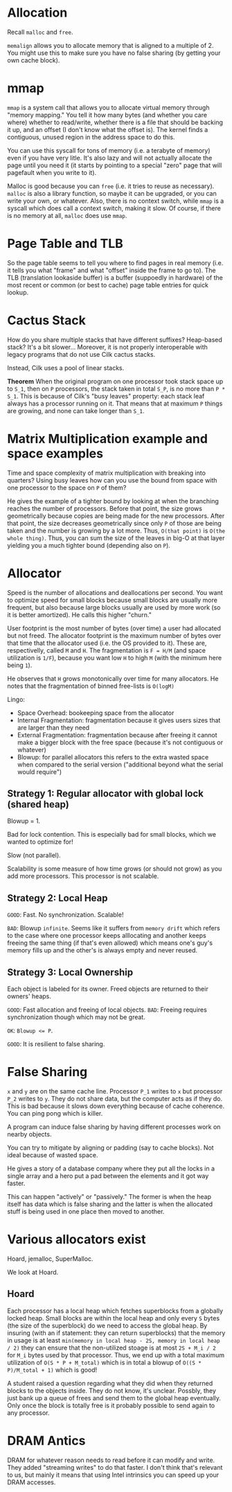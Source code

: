 # Allocation
Recall `malloc` and `free`.

`memalign` allows you to allocate memory that is aligned to a multiple of 2. You might use this to make sure you have no false sharing (by getting your own cache block).

# mmap
`mmap` is a system call that allows you to allocate virtual memory through "memory mapping." You tell it how many bytes (and whether you care where) whether to read/write, whether there is a file that should be backing it up, and an offset (I don't know what the offset is). The kernel finds a contiguous, unused region in the address space to do this.

You can use this syscall for tons of memory (i.e. a terabyte of memory) even if you have very litle. It's also lazy and will not actually allocate the page until you need it (it starts by pointing to a special "zero" page that will pagefault when you write to it).

Malloc is good because you can `free` (i.e. it tries to reuse as necessary). `malloc` is also a library function, so maybe it can be upgraded, or you can write your own, or whatever. Also, there is no context switch, while `mmap` is a syscall which does call a context switch, making it slow. Of course, if there is no memory at all, `malloc` does use `mmap`.

# Page Table and TLB
So the page table seems to tell you where to find pages in real memory (i.e. it tells you what "frame" and what "offset" inside the frame to go to). The TLB (translation lookaside buffer) is a buffer (suppoedly in hardware) of the most recent or common (or best to cache) page table entries for quick lookup.

# Cactus Stack
How do you share multiple stacks that have different suffixes? Heap-based stack? It's a bit slower... Moreover, it is not properly interoperable with legacy programs that do not use Cilk cactus stacks.

Instead, Cilk uses a pool of linear stacks.

__Theorem__ When the original program on one processor took stack space up to `S_1`, then on `P` processors, the stack taken in total `S_P`, is no more than `P * S_1`. This is because of Cilk's "busy leaves" property: each stack leaf always has a processor running on it. That means that at maximum `P` things are growing, and none can take longer than `S_1`.

# Matrix Multiplication example and space examples
Time and space complexity of matrix multiplication with breaking into quarters? Using busy leaves how can you use the bound from space with one processor to the space on `P` of them?

He gives the example of a tighter bound by looking at when the branching reaches the number of processors. Before that point, the size grows geometrically because copies are being made for the new processors. After that point, the size decreases geometrically since only `P` of those are being taken and the number is growing by a lot more. Thus, `O(that point)` is `O(the whole thing)`. Thus, you can sum the size of the leaves in big-O at that layer yielding you a much tighter bound (depending also on `P`).

# Allocator
Speed is the number of allocations and deallocations per second. You want to optimize speed for small blocks because small blocks are usually more frequent, but also because large blocks usually are used by more work (so it is better amortized). He calls this higher "churn."

User footprint is the most number of bytes (over time) a user had allocated but not freed. The allocator footprint is the maximum number of bytes over that time that the allocator used (i.e. the OS provided to it). These are, respectivelly, called `M` and `H`. The fragmentation is `F = H/M` (and space utilization is `1/F`), because you want low `H` to high `M` (with the minimum here being `1`).

He observes that `H` grows monotonically over time for many allocators. He notes that the fragmentation of binned free-lists is `O(logM)`

Lingo:
- Space Overhead: bookeeping space from the allocator
- Internal Fragmentation: fragmentation because it gives users sizes that are larger than they need
- External Fragmentation: fragmentation because after freeing it cannot make a bigger block with the free space (because it's not contiguous or whatever)
- Blowup: for parallel allocators this refers to the extra wasted space when compared to the serial version ("additional beyond what the serial would require")

## Strategy 1: Regular allocator with global lock (shared heap)
Blowup = 1.

Bad for lock contention. This is especially bad for small blocks, which we wanted to optimize for!

Slow (not parallel).

Scalability is some measure of how time grows (or should not grow) as you add more processors. This processor is not scalable.

## Strategy 2: Local Heap
`GOOD`: Fast. No synchronization. Scalable!

`BAD`: Blowup `infinite`. Seems like it suffers from `memory drift` which refers to the case where one processor keeps alllocating and another keeps freeing the same thing (if that's even allowed) which means one's guy's memory fills up and the other's is always empty and never reused.

## Strategy 3: Local Ownership
Each object is labeled for its owner. Freed objects are returned to their owners' heaps.

`GOOD`: Fast allocation and freeing of local objects. `BAD`: Freeing requires synchronization though which may not be great.

`OK`: `Blowup <= P`.

`GOOD`: It is resilient to false sharing.

# False Sharing
`x` and `y` are on the same cache line. Processor `P_1` writes to `x` but processor `P_2` writes to `y`. They do not share data, but the computer acts as if they do. This is bad because it slows down everything because of cache coherence. You can ping pong which is killer.

A program can induce false sharing by having different processes work on nearby objects.

You can try to mitigate by aligning or padding (say to cache blocks). Not ideal because of wasted space.

He gives a story of a database company where they put all the locks in a single array and a hero put a pad between the elements and it got way faster.

This can happen "actively" or "passively." The former is when the heap itself has data which is false sharing and the latter is when the allocated stuff is being used in one place then moved to another.

# Various allocators exist
Hoard, jemalloc, SuperMalloc.

We look at Hoard.

## Hoard
Each processor has a local heap which fetches superblocks from a globally locked heap. Small blocks are within the local heap and only every `S` bytes (the size of the superblock) do we need to access the global heap. By insuring (with an if statement: they can return superblocks) that the memory in usage is at least `min(memory in local heap - 2S, memory in local heap / 2)` they can ensure that the non-utilized stoage is at most `2S + M_i / 2` for `M_i` bytes used by that processor. Thus, we end up with a total maximum utilization of `O(S * P + M_total)` which is in total a blowup of `O((S * P)/M_total + 1)` which is good!

A student raised a question regarding what they did when they returned blocks to the objects inside. They do not know, it's unclear. Possbly, they just bank up a queue of frees and send them to the global heap eventually. Only once the block is totally free is it probably possible to send again to any processor.

# DRAM Antics
DRAM for whatever reason needs to read before it can modify and write. They added "streaming writes" to do that faster. I don't think that's relevant to us, but mainly it means that using Intel intrinsics you can speed up your DRAM accesses.